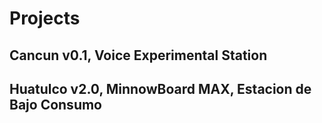# Projects

## Cancun v0.1, Voice Experimental Station

## Huatulco v2.0, MinnowBoard MAX, Estacion de Bajo Consumo 